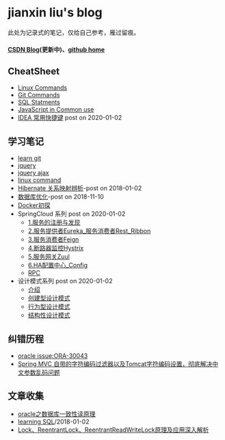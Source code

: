 # jianxin liu's blog
此处为记录式的笔记，仅给自己参考，雁过留痕。
#### [CSDN Blog](https://blog.csdn.net/csdn_shmily)(更新中)、[github home](https://github.com/jianxinliu)

## CheatSheet

- [Linux Commands](post/cheatsheet/linux.md)
- [Git Commands](post/cheatsheet/git.md)
- [SQL Statments](post/cheatsheet/sql.md)
- [JavaScript in Common use](post/cheatsheet/js.md)
- [IDEA 常用快捷键](post/cheatsheet/idea常用快捷键.md) post on 2020-01-02

## 学习笔记
- [learn git](post/learning_note/learn_git.md)
- [jquery](post/learning_note/Jquery.md)
- [jquery ajax](post/learning_note/Jquery_Ajax.md)
- [linux command](post/learning_note/LinuxCommandLine.md)
- [Hibernate 关系映射辨析](post/learning_note/hibernate_mapping.md)-post on 2018-01-02
- [数据库优化](post/learning_note/db_optimiztion.md)-post on 2018-11-10
- [Docker初探](post/learning_note/docker.md)
- SpringCloud 系列 post on 2020-01-02
  - [1.服务的注册与发现](post/learning_note/Spring_Cloud1_服务的注册与发现.md)
  - [2.服务提供者Eureka_服务消费者Rest_Ribbon](post/learning_note/Spring_Cloud2_服务提供者Eureka_服务消费者Rest_Ribbon.md)
  - [3.服务消费者Feign](post/learning_note/Spring_Cloud3_服务消费者Feign.md)
  - [4.断路器监控Hystrix](post/learning_note/Spring_Cloud4_断路器监控Hystrix.md)
  - [5.服务网关Zuul](post/learning_note/Spring_Cloud5_服务网关Zuul.md)
  - [6.HA配置中心_Config](post/learning_note/Spring_Cloud6_HA配置中心_Config.md)
  - [RPC](post/learning_note/RPC.md)
- 设计模式系列 post on 2020-01-02
  - [介绍](Introducting.md)
  - [创建型设计模式](post/learning_note/创建型设计模式.md)
  - [行为型设计模式](post/learning_note/行为型设计模式.md)
  - [结构性设计模式](post/learning_note/结构性设计模式.md)

## 纠错历程
- [oracle issue:ORA-30043](post/issue/oracle_issue_fix.md)
- [Spring MVC 自带的字符编码过滤器以及Tomcat字符编码设置，彻底解决中文参数乱码问题](http://blog.csdn.net/beauxie/article/details/53389856)


## 文章收集
- [oracle之数据库一致性读原理](http://www.cnblogs.com/Ronger/archive/2012/05/09/2492160.html)
- [learning SQL](post/learning_note/learn_sql.md)/2018-01-02
- [Lock、ReentrantLock、ReentrantReadWriteLock原理及应用深入解析](https://blog.csdn.net/u011479540/article/details/52013187)
  
